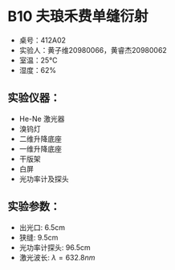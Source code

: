 # B10 夫琅禾费单缝衍射

- 桌号：412A02
- 实验人：黄子维20980066，黄睿杰20980062
- 室温：25°C
- 湿度：62%

## 实验仪器：
- He-Ne 激光器 
- 溴钨灯
- 二维升降底座 
- 一维升降底座 
- 干版架 
- 白屏
- 光功率计及探头

## 实验参数：
- 出光口: 6.5cm
- 狭缝: 9.5cm
- 光功率计探头: 96.5cm
- 激光波长: $\lambda = 632.8nm$ 
